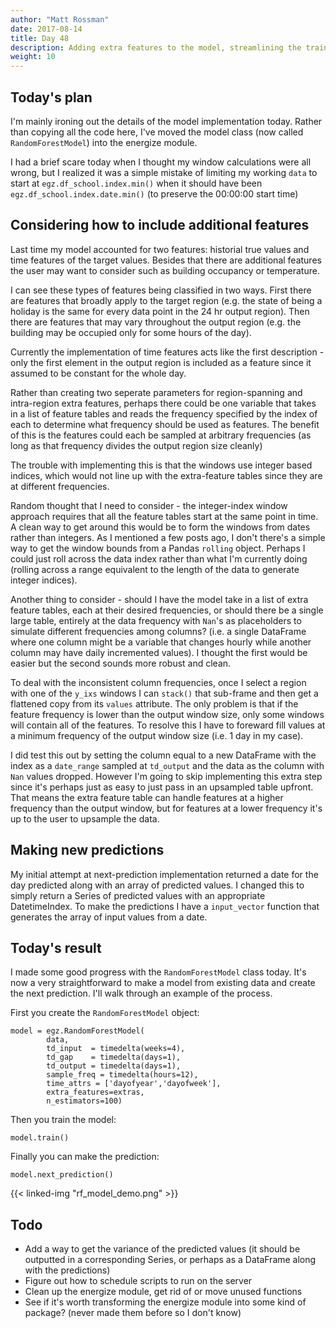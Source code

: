 ```yaml
---
author: "Matt Rossman"
date: 2017-08-14
title: Day 48
description: Adding extra features to the model, streamlining the training and prediction process
weight: 10
---
```


## Today's plan
I'm mainly ironing out the details of the model implementation today. Rather than copying all the code here, I've moved the model class (now called `RandomForestModel`) into the energize module.

I had a brief scare today when I thought my window calculations were all wrong, but I realized it was a simple mistake of limiting my working `data` to start at `egz.df_school.index.min()` when it should have been `egz.df_school.index.date.min()` (to preserve the 00:00:00 start time)

## Considering how to include additional features
Last time my model accounted for two features: historial true values and time features of the target values. Besides that there are additional features the user may want to consider such as building occupancy or temperature.

I can see these types of features being classified in two ways. First there are features that broadly apply to the target region (e.g. the state of being a holiday is the same for every data point in the 24 hr output region). Then there are features that may vary throughout the output region (e.g. the building may be occupied only for some hours of the day).

Currently the implementation of time features acts like the first description - only the first element in the output region is included as a feature since it assumed to be constant for the whole day.

Rather than creating two seperate parameters for region-spanning and intra-region extra features, perhaps there could be one variable that takes in a list of feature tables and reads the frequency specified by the index of each to determine what frequency should be used as features. The benefit of this is the features could each be sampled at arbitrary frequencies (as long as that frequency divides the output region size cleanly)

The trouble with implementing this is that the windows use integer based indices, which would not line up with the extra-feature tables since they are at different frequencies.

Random thought that I need to consider - the integer-index window approach requires that all the feature tables start at the same point in time. A clean way to get around this would be to form the windows from dates rather than integers. As I mentioned a few posts ago, I don't there's a simple way to get the window bounds from a Pandas `rolling` object. Perhaps I could just roll across the data index rather than what I'm currently doing (rolling across a range equivalent to the length of the data to generate integer indices).

Another thing to consider - should I have the model take in a list of extra feature tables, each at their desired frequencies, or should there be a single large table, entirely at the data frequency with `Nan`'s as placeholders to simulate different frequencies among columns? (i.e. a single DataFrame where one column might be a variable that changes hourly while another column may have daily incremented values). I thought the first would be easier but the second sounds more robust and clean.

To deal with the inconsistent column frequencies, once I select a region with one of the `y_ixs` windows I can `stack()` that sub-frame and then get a flattened copy from its `values` attribute. The only problem is that if the feature frequency is lower than the output window size, only some windows will contain all of the features. To resolve this I have to foreward fill values at a minimum frequency of the output window size (i.e. 1 day in my case).

I did test this out by setting the column equal to a new DataFrame with the index as a `date_range` sampled at `td_output` and the data as the column with `Nan` values dropped. However I'm going to skip implementing this extra step since it's perhaps just as easy to just pass in an upsampled table upfront. That means the extra feature table can handle features at a higher frequency than the output window, but for features at a lower frequency it's up to the user to upsample the data.

## Making new predictions
My initial attempt at next-prediction implementation returned a date for the day predicted along with an array of predicted values. I changed this to simply return a Series of predicted values with an appropriate DatetimeIndex. To make the predictions I have a `input_vector` function that generates the array of input values from a date.

## Today's result
I made some good progress with the `RandomForestModel` class today. It's now a very straightforward to make a model from existing data and create the next prediction. I'll walk through an example of the process.

First you create the `RandomForestModel` object:

	model = egz.RandomForestModel(
		    data,
		    td_input  = timedelta(weeks=4),
		    td_gap    = timedelta(days=1),
		    td_output = timedelta(days=1),
		    sample_freq = timedelta(hours=12),
		    time_attrs = ['dayofyear','dayofweek'],
		    extra_features=extras,
		    n_estimators=100)

Then you train the model:

	model.train()

Finally you can make the prediction:

	model.next_prediction()

{{< linked-img "rf_model_demo.png" >}}

## Todo
- Add a way to get the variance of the predicted values (it should be outputted in a corresponding Series, or perhaps as a DataFrame along with the predictions)
- Figure out how to schedule scripts to run on the server
- Clean up the energize module, get rid of or move unused functions
- See if it's worth transforming the energize module into some kind of package? (never made them before so I don't know)
